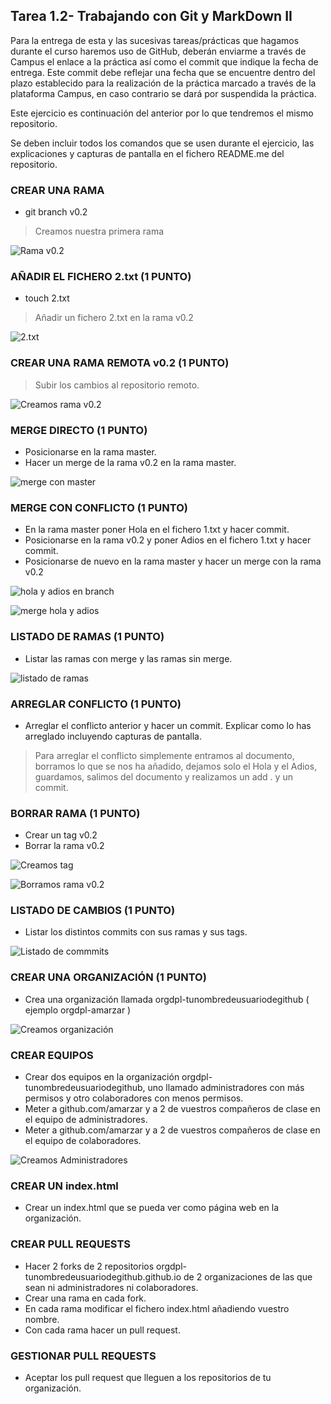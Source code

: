 ## Tarea 1.2- Trabajando con Git y MarkDown II
Para la entrega de esta y las sucesivas tareas/prácticas que hagamos durante el curso haremos uso de GitHub, deberán enviarme a través de Campus el enlace a la práctica así como el commit que indique la fecha de entrega. Este commit debe reflejar una fecha que se encuentre dentro del plazo establecido para la realización de la práctica marcado a través de la plataforma Campus, en caso contrario se dará por suspendida la práctica.

Este ejercicio es continuación del anterior por lo que tendremos el mismo repositorio.

Se deben incluir todos los comandos que se usen durante el ejercicio, las explicaciones y capturas de pantalla en el fichero README.me del repositorio.

### CREAR UNA RAMA
- git branch v0.2

> Creamos nuestra primera rama

![Rama v0.2](crear_branch_v02.jpg)

### AÑADIR  EL FICHERO 2.txt  (1 PUNTO)
- touch 2.txt
> Añadir un fichero 2.txt en la rama v0.2

![2.txt](crear_2txt.jpg)

### CREAR UNA RAMA REMOTA v0.2 (1 PUNTO)
> Subir los cambios al repositorio remoto.

![Creamos rama v0.2](crear_branch_v02.jpg)

### MERGE DIRECTO (1 PUNTO)
- Posicionarse en la rama master.
- Hacer un merge de la rama v0.2 en la rama master.

![merge con master](hacer_merge_conmaster.jpg)

### MERGE CON CONFLICTO (1 PUNTO)
- En la rama master poner Hola  en el fichero 1.txt y hacer commit.
- Posicionarse en la rama v0.2 y poner Adios en el fichero 1.txt y hacer commit.
- Posicionarse de nuevo en la rama master y hacer un merge con la rama v0.2

![hola y adios en branch](hola_enMaster_adios_enBranch.jpg)

![merge hola y adios](hola_adios_mezclado.jpg)

### LISTADO DE RAMAS (1 PUNTO)
- Listar las ramas con merge y las ramas sin merge.

![listado de ramas](listado_commits.jpg)

### ARREGLAR  CONFLICTO (1 PUNTO)
- Arreglar el conflicto anterior y hacer un commit. Explicar como lo has arreglado incluyendo capturas de pantalla.

> Para arreglar el conflicto simplemente entramos al documento, borramos lo que se nos ha añadido, dejamos solo el Hola y el Adios, guardamos, salimos del documento y realizamos un add . y un commit.

### BORRAR RAMA (1 PUNTO)
- Crear un tag v0.2
- Borrar la rama v0.2

![Creamos tag](crear_tag_v02.jpg)

![Borramos rama v0.2](borramos_branch_v02.jpg)

### LISTADO DE CAMBIOS (1 PUNTO)
- Listar los distintos commits con sus ramas y sus tags.

![Listado de commmits](listado_commits.jpg)

### CREAR UNA ORGANIZACIÓN (1 PUNTO)
- Crea una organización llamada orgdpl-tunombredeusuariodegithub ( ejemplo orgdpl-amarzar )

![Creamos organización](crear_organizacion.jpg)

### CREAR EQUIPOS 
- Crear dos equipos en la organización orgdpl-tunombredeusuariodegithub, uno llamado administradores con más permisos y otro colaboradores con menos permisos.
- Meter a github.com/amarzar y a 2 de vuestros compañeros de clase en el equipo de administradores.
- Meter a github.com/amarzar y a 2 de vuestros compañeros de clase en el equipo de colaboradores.

![Creamos Administradores](crear_administradores.jpg)

### CREAR UN index.html
- Crear un index.html que se pueda ver como página web en la organización.

### CREAR PULL REQUESTS
- Hacer 2 forks de 2 repositorios orgdpl-tunombredeusuariodegithub.github.io de 2 organizaciones de las que sean ni administradores ni colaboradores.
- Crear una rama en cada fork.
- En cada rama modificar el fichero index.html añadiendo vuestro nombre.
- Con cada rama hacer un pull request.

### GESTIONAR PULL REQUESTS
- Aceptar los pull request que lleguen a los repositorios de tu organización.

